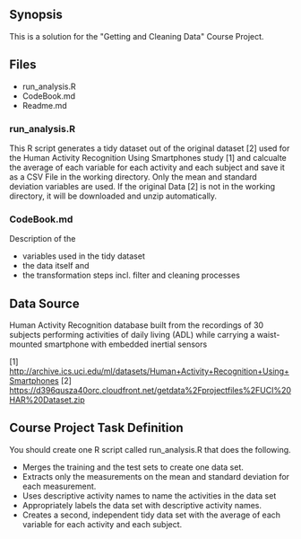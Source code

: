 ## Synopsis

This is a solution for the "Getting and Cleaning Data" Course Project.

## Files

- run_analysis.R
- CodeBook.md
- Readme.md

### run_analysis.R

This R script generates a tidy dataset out of the original dataset [2] used for the Human Activity Recognition Using Smartphones study [1] and calcualte the average of each variable for each activity and each subject and save it as a CSV File in the working directory. Only the mean and standard deviation variables are used.
If the original Data [2] is not in the working directory, it will be downloaded and unzip automatically.

### CodeBook.md

Description of the 
- variables used in the tidy dataset 
- the data itself and 
- the transformation steps incl. filter and cleaning processes

## Data Source

Human Activity Recognition database built from the recordings of 30 subjects performing activities of daily living (ADL) while carrying a waist-mounted smartphone with embedded inertial sensors

[1] http://archive.ics.uci.edu/ml/datasets/Human+Activity+Recognition+Using+Smartphones
[2] https://d396qusza40orc.cloudfront.net/getdata%2Fprojectfiles%2FUCI%20HAR%20Dataset.zip

## Course Project Task Definition

You should create one R script called run_analysis.R that does the following. 
* Merges the training and the test sets to create one data set.
* Extracts only the measurements on the mean and standard deviation for each measurement. 
* Uses descriptive activity names to name the activities in the data set
* Appropriately labels the data set with descriptive activity names. 
* Creates a second, independent tidy data set with the average of each variable for each activity and each subject. 
